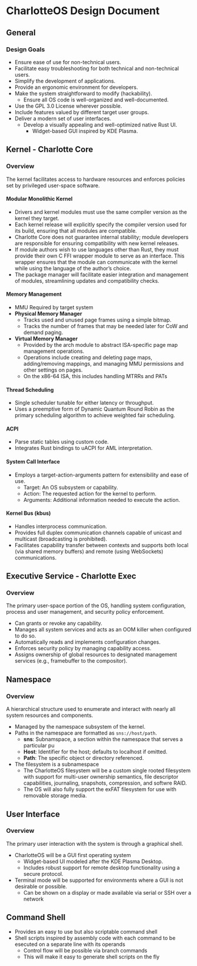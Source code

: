 # CharlotteOS Design Document

## General

### Design Goals
- Ensure ease of use for non-technical users.
- Facilitate easy troubleshooting for both technical and non-technical users.
- Simplify the development of applications.
- Provide an ergonomic environment for developers.
- Make the system straightforward to modify (hackability).
  - Ensure all OS code is well-organized and well-documented.
- Use the GPL 3.0 License wherever possible.
- Include features valued by different target user groups.
- Deliver a modern set of user interfaces.
  - Develop a visually appealing and well-optimized native Rust UI.
    - Widget-based GUI inspired by KDE Plasma.

## Kernel - Charlotte Core

### Overview
The kernel facilitates access to hardware resources and enforces policies set by privileged user-space software.

#### Modular Monolithic Kernel
- Drivers and kernel modules must use the same compiler version as the kernel they target.
- Each kernel release will explicitly specify the compiler version used for its build, ensuring that all modules are compatible.
- Charlotte Core does not guarantee internal stability; module developers are responsible for ensuring compatibility with new kernel releases.
- If module authors wish to use languages other than Rust, they must provide their own C FFI wrapper module to serve as an interface. This wrapper ensures that the module can communicate with the kernel while using the language of the author’s choice.
- The package manager will facilitate easier integration and management of modules, streamlining updates and compatibility checks.

#### Memory Management
- MMU Required by target system
- **Physical Memory Manager**
  - Tracks used and unused page frames using a simple bitmap.
  - Tracks the number of frames that may be needed later for CoW and demand paging.
- **Virtual Memory Manager**
  - Provided by the arch module to abstract ISA-specific page map management operations.
  - Operations include creating and deleting page maps, adding/removing mappings, and managing MMU permissions and other settings on pages.
  - On the x86-64 ISA, this includes handling MTRRs and PATs

#### Thread Scheduling
- Single scheduler tunable for either latency or throughput.
- Uses a preemptive form of Dynamic Quantum Round Robin as the primary scheduling algorithm to achieve weighted fair scheduling.

#### ACPI
- Parse static tables using custom code.
- Integrates Rust bindings to uACPI for AML interpretation.

#### System Call Interface
- Employs a target-action-arguments pattern for extensibility and ease of use.
  - Target: An OS subsystem or capability.
  - Action: The requested action for the kernel to perform.
  - Arguments: Additional information needed to execute the action.

#### Kernel Bus (kbus)
- Handles interprocess communication.
- Provides full duplex communication channels capable of unicast and multicast (broadcasting is prohibited).
- Facilitates capability transfer between contexts and supports both local (via shared memory buffers) and remote (using WebSockets) communications.

## Executive Service - Charlotte Exec

### Overview
The primary user-space portion of the OS, handling system configuration, process and user management, and security policy enforcement.

- Can grants or revoke any capability.
- Manages all system services and acts as an OOM killer when configured to do so.
- Automatically reads and implements configuration changes.
- Enforces security policy by managing capability access.
- Assigns ownership of global resources to designated management services (e.g., framebuffer to the compositor).

## Namespace

### Overview
A hierarchical structure used to enumerate and interact with nearly all system resources and components.

- Managed by the namespace subsystem of the kernel.
- Paths in the namespace are formatted as `sns://host/path`.
  - **sns**: Subnamspace, a section within the namespace that serves a particular pu
  - **Host**: Identifier for the host; defaults to localhost if omitted.
  - **Path**: The specific object or directory referenced.
- The filesystem is a subnamespace
  - The CharlotteOS filesystem will be a custom single rooted filesystem with support for multi-user ownership semantics, file descriptor capabilities, journaling, snapshots, compression, and softwre RAID.
  - The OS will also fully support the exFAT filesystem for use with removable storage media.

## User Interface

### Overview
The primary user interaction with the system is through a graphical shell.

- CharlotteOS will be a GUI first operating system
  - Widget-based UI modeled after the KDE Plasma Desktop.
  - Includes robust support for remote desktop functionality using a secure protocol.
- Terminal mode will be supported for environments where a GUI is not desirable or possible.
  - Can be shown on a display or made available via serial or SSH over a network

## Command Shell
- Provides an easy to use but also scriptable command shell
- Shell scripts inspired by assembly code with each command to be esecuted on a separate line with its operands
  - Control flow will be possible via branch commands
  - This will make it easy to generate shell scripts on the fly
